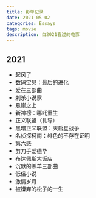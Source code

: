 ```yaml
---
title: 影单记录
date: 2021-05-02
categories: Essays
tags: movie
description: 自2021看过的电影
---
```


## 2021

- 起风了
- 数码宝贝：最后的进化
- 爱在三部曲
- 刺杀小说家
- 悬崖之上
- 新神榜：哪吒重生
- 正义联盟（扎导）
- 黑暗正义联盟：天启星战争
- 名侦探柯南：绯色的不存在证明
- 第六感
- 剪刀手爱德华
- 布达佩斯大饭店
- 沉默的羔羊三部曲
- 低俗小说
- 激情岁月
- 被嫌弃的松子的一生